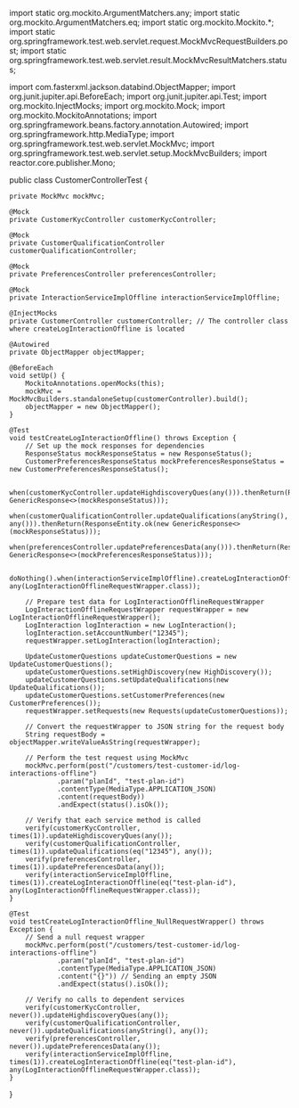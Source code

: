 import static org.mockito.ArgumentMatchers.any;
import static org.mockito.ArgumentMatchers.eq;
import static org.mockito.Mockito.*;
import static org.springframework.test.web.servlet.request.MockMvcRequestBuilders.post;
import static org.springframework.test.web.servlet.result.MockMvcResultMatchers.status;

import com.fasterxml.jackson.databind.ObjectMapper;
import org.junit.jupiter.api.BeforeEach;
import org.junit.jupiter.api.Test;
import org.mockito.InjectMocks;
import org.mockito.Mock;
import org.mockito.MockitoAnnotations;
import org.springframework.beans.factory.annotation.Autowired;
import org.springframework.http.MediaType;
import org.springframework.test.web.servlet.MockMvc;
import org.springframework.test.web.servlet.setup.MockMvcBuilders;
import reactor.core.publisher.Mono;

public class CustomerControllerTest {

    private MockMvc mockMvc;

    @Mock
    private CustomerKycController customerKycController;

    @Mock
    private CustomerQualificationController customerQualificationController;

    @Mock
    private PreferencesController preferencesController;

    @Mock
    private InteractionServiceImplOffline interactionServiceImplOffline;

    @InjectMocks
    private CustomerController customerController; // The controller class where createLogInteractionOffline is located

    @Autowired
    private ObjectMapper objectMapper;

    @BeforeEach
    void setUp() {
        MockitoAnnotations.openMocks(this);
        mockMvc = MockMvcBuilders.standaloneSetup(customerController).build();
        objectMapper = new ObjectMapper();
    }

    @Test
    void testCreateLogInteractionOffline() throws Exception {
        // Set up the mock responses for dependencies
        ResponseStatus mockResponseStatus = new ResponseStatus();
        CustomerPreferencesResponseStatus mockPreferencesResponseStatus = new CustomerPreferencesResponseStatus();

        when(customerKycController.updateHighdiscoveryQues(any())).thenReturn(ResponseEntity.ok(new GenericResponse<>(mockResponseStatus)));
        when(customerQualificationController.updateQualifications(anyString(), any())).thenReturn(ResponseEntity.ok(new GenericResponse<>(mockResponseStatus)));
        when(preferencesController.updatePreferencesData(any())).thenReturn(ResponseEntity.ok(new GenericResponse<>(mockPreferencesResponseStatus)));

        doNothing().when(interactionServiceImplOffline).createLogInteractionOffline(anyString(), any(LogInteractionOfflineRequestWrapper.class));

        // Prepare test data for LogInteractionOfflineRequestWrapper
        LogInteractionOfflineRequestWrapper requestWrapper = new LogInteractionOfflineRequestWrapper();
        LogInteraction logInteraction = new LogInteraction();
        logInteraction.setAccountNumber("12345");
        requestWrapper.setLogInteraction(logInteraction);

        UpdateCustomerQuestions updateCustomerQuestions = new UpdateCustomerQuestions();
        updateCustomerQuestions.setHighDiscovery(new HighDiscovery());
        updateCustomerQuestions.setUpdateQualifications(new UpdateQualifications());
        updateCustomerQuestions.setCustomerPreferences(new CustomerPreferences());
        requestWrapper.setRequests(new Requests(updateCustomerQuestions));

        // Convert the requestWrapper to JSON string for the request body
        String requestBody = objectMapper.writeValueAsString(requestWrapper);

        // Perform the test request using MockMvc
        mockMvc.perform(post("/customers/test-customer-id/log-interactions-offline")
                .param("planId", "test-plan-id")
                .contentType(MediaType.APPLICATION_JSON)
                .content(requestBody))
                .andExpect(status().isOk());

        // Verify that each service method is called
        verify(customerKycController, times(1)).updateHighdiscoveryQues(any());
        verify(customerQualificationController, times(1)).updateQualifications(eq("12345"), any());
        verify(preferencesController, times(1)).updatePreferencesData(any());
        verify(interactionServiceImplOffline, times(1)).createLogInteractionOffline(eq("test-plan-id"), any(LogInteractionOfflineRequestWrapper.class));
    }

    @Test
    void testCreateLogInteractionOffline_NullRequestWrapper() throws Exception {
        // Send a null request wrapper
        mockMvc.perform(post("/customers/test-customer-id/log-interactions-offline")
                .param("planId", "test-plan-id")
                .contentType(MediaType.APPLICATION_JSON)
                .content("{}")) // Sending an empty JSON
                .andExpect(status().isOk());

        // Verify no calls to dependent services
        verify(customerKycController, never()).updateHighdiscoveryQues(any());
        verify(customerQualificationController, never()).updateQualifications(anyString(), any());
        verify(preferencesController, never()).updatePreferencesData(any());
        verify(interactionServiceImplOffline, times(1)).createLogInteractionOffline(eq("test-plan-id"), any(LogInteractionOfflineRequestWrapper.class));
    }
}
